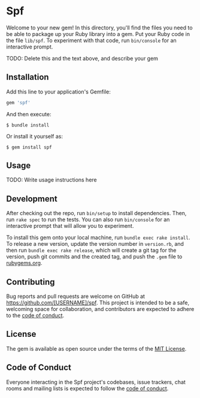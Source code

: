 # Spf

Welcome to your new gem! In this directory, you'll find the files you need to be able to package up your Ruby library into a gem. Put your Ruby code in the file `lib/spf`. To experiment with that code, run `bin/console` for an interactive prompt.

TODO: Delete this and the text above, and describe your gem

## Installation

Add this line to your application's Gemfile:

```ruby
gem 'spf'
```

And then execute:

    $ bundle install

Or install it yourself as:

    $ gem install spf

## Usage

TODO: Write usage instructions here

## Development

After checking out the repo, run `bin/setup` to install dependencies. Then, run `rake spec` to run the tests. You can also run `bin/console` for an interactive prompt that will allow you to experiment.

To install this gem onto your local machine, run `bundle exec rake install`. To release a new version, update the version number in `version.rb`, and then run `bundle exec rake release`, which will create a git tag for the version, push git commits and the created tag, and push the `.gem` file to [rubygems.org](https://rubygems.org).

## Contributing

Bug reports and pull requests are welcome on GitHub at https://github.com/[USERNAME]/spf. This project is intended to be a safe, welcoming space for collaboration, and contributors are expected to adhere to the [code of conduct](https://github.com/[USERNAME]/spf/blob/master/CODE_OF_CONDUCT.md).

## License

The gem is available as open source under the terms of the [MIT License](https://opensource.org/licenses/MIT).

## Code of Conduct

Everyone interacting in the Spf project's codebases, issue trackers, chat rooms and mailing lists is expected to follow the [code of conduct](https://github.com/[USERNAME]/spf/blob/master/CODE_OF_CONDUCT.md).
